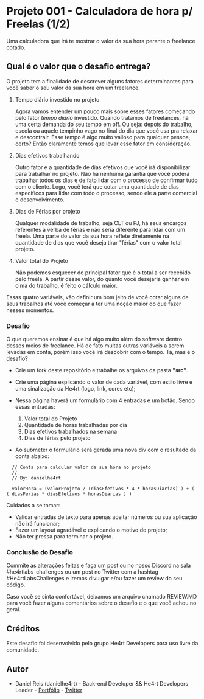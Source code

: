 # Projeto 001 - Calculadora de hora p/ Freelas (1/2)

Uma calculadora que irá te mostrar o valor da sua hora perante o freelance cotado.

## Qual é o valor que o desafio entrega?

O projeto tem a finalidade de descrever alguns fatores determinantes para você saber o seu valor da sua hora em um freelance.

1. Tempo diário investido no projeto

   Agora vamos entender um pouco mais sobre esses fatores começando pelo fator _tempo diário_ investido. Quando tratamos de freelances, há uma certa demanda do seu tempo em off. Ou seja: depois do trabalho, escola ou aquele tempinho vago no final do dia que você usa pra relaxar e descontrair.
   Esse tempo é algo muito valioso para qualquer pessoa, certo? Então claramente temos que levar esse fator em consideração.

2. Dias efetivos trabalhando

   Outro fator é a quantidade de dias efetivos que você irá disponibilizar para trabalhar no projeto. Não há nenhuma garantia que você poderá trabalhar todos os dias e de fato lidar com o processo de confirmar tudo com o cliente. Logo, você terá que cotar uma quantidade de dias específicos para lidar com todo o processo, sendo ele a parte comercial e desenvolvimento.

3. Dias de Férias por projeto

   Qualquer modalidade de trabalho, seja CLT ou PJ, há seus encargos referentes à verba de férias e não seria diferente para lidar com um freela. Uma parte do valor da sua hora reflete diretamente na quantidade de dias que você deseja tirar "férias" com o valor total projeto.

4. Valor total do Projeto

   Não podemos esquecer do principal fator que é o total a ser recebido pelo freela. A partir desse valor, do quanto você desejaria ganhar em cima do trabalho, é feito o cálculo maior.

Essas quatro variáveis, vão definir um bom jeito de você cotar alguns de seus trabalhos até você começar a ter uma noção maior do que fazer nesses momentos.

### Desafio

O que queremos ensinar é que há algo muito além do software dentro desses meios de freelance. Há de fato muitas outras variáveis a serem levadas em conta, porém isso você irá descobrir com o tempo. Tá, mas e o desafio?

- Crie um fork deste repositório e trabalhe os arquivos da pasta **"src"**.
- Crie uma página explicando o valor de cada variável, com estilo livre e uma sinalização da He4rt (logo, link, cores etc);
- Nessa página haverá um formulário com 4 entradas e um botão. Sendo essas entradas:

  1.  Valor total do Projeto
  2.  Quantidade de horas trabalhadas por dia
  3.  Dias efetivos trabalhados na semana
  4.  Dias de férias pelo projeto

- Ao submeter o formulário será gerada uma nova div com o resultado da conta abaixo:

```
  // Conta para calcular valor da sua hora no projeto
  //
  // By: danielhe4rt

  valorHora = (valorProjeto / (diasEfetivos * 4 * horasDiarias) ) + ( ( diasFerias * diasEfetivos * horasDiarias ) )
  ```

Cuidados a se tomar:

- Validar entradas de texto para apenas aceitar números ou sua aplicação não irá funcionar;
- Fazer um layout agradável e explicando o motivo do projeto;
- Não ter pressa para terminar o projeto.

### Conclusão do Desafio

Commite as alterações feitas e faça um post ou no nosso Discord na sala #he4rtlabs-challenges ou um post no Twitter com a hashtag #He4rtLabsChallenges e iremos divulgar e/ou fazer um review do seu código.

Caso você se sinta confortável, deixamos um arquivo chamado REVIEW.MD para você fazer alguns comentários sobre o desafio e o que você achou no geral.

## Créditos

Este desafio foi desenvolvido pelo grupo He4rt Developers para uso livre da comunidade.

## Autor

- Daniel Reis (danielhe4rt) - Back-end Developer && He4rt Developers Leader - [Portfólio](https://danielheart.dev) - [Twitter](https://twitter.com/danielhe4rt)
